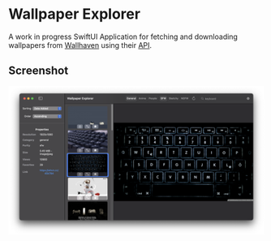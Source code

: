 # Wallpaper Explorer
A work in progress SwiftUI Application for fetching and downloading wallpapers from [Wallhaven](https://wallhaven.cc) using their [API](https://wallhaven.cc/help/api).

## Screenshot

![Main Window](https://github.com/Enoch02/Wallpaper-Explorer/blob/main/screenshots/one.png?raw=true)
